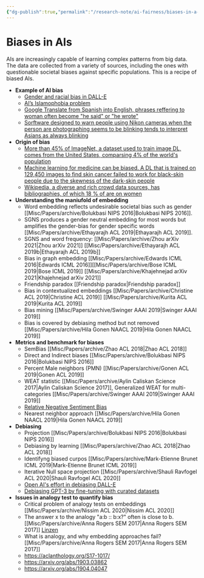 ```yaml
---
{"dg-publish":true,"permalink":"/research-note/ai-fairness/biases-in-a-is/","dgPassFrontmatter":true}
---
```



# Biases in AIs

AIs are increasingly capable of learning complex patterns from big data. The data are collected from a variety of sources, including the ones with questionable societal biases against specific populations. This is a recipe of biased AIs.

- **Example of AI bias**
	- [Gender and racial bias in DALL-E](https://www.vox.com/future-perfect/23023538/ai-dalle-2-openai-bias-gpt-3-incentives)
	- [AI’s Islamophobia problem](https://www.vox.com/future-perfect/22672414/ai-artificial-intelligence-gpt-3-bias-muslim?utm_source=Sailthru&utm_medium=email&utm_campaign=Future%20Perfect%204-12-22&utm_term=Future%20Perfect)
	- [Google Translate from Spanish into English, phrases reffering to woman often become "he said" or "he wrote"](https://www.independent.co.uk/life-style/women/google-translate-sexist-masculine-feminine-he-said-she-said-english-spanish-languages-a8672586.html)
	- [Sorftware designed to warn people using Nikon cameras when the person are photographing seems to be blinking tends to interpret Asians as always blinking ](https://thesocietypages.org/socimages/2009/05/29/nikon-camera-says-asians-are-always-blinking/)
- **Origin of bias**
	- [More than 45% of ImageNet, a dataset used to train image DL, comes from the United States, comparsing 4% of the world's population](https://venturebeat.com/2020/11/03/researchers-show-that-computer-vision-algorithms-pretrained-on-imagenet-exhibit-multiple-distressing-biases/)
	- [Machine learning for medicine can be biased. A DL that is trained on 129,450 images to find skin cancer failed to work for black-skin people due to the skewness of the dark-skin people](https://www.theatlantic.com/health/archive/2018/08/machine-learning-dermatology-skin-color/567619/)
	- [Wikipedia, a diverse and rich crowd data sources, has bibliographies, of which 18 % of are on women](https://en.wikipedia.org/wiki/Gender_bias_on_Wikipedia)
- **Understanding the maniufold of embedding**
	- Word embedding reflects undesirable societal bias such as gender [[Misc/Papers/archive/Bolukbasi NIPS 2016\|Bolukbasi NIPS 2016]]. 
	-  SGNS produces a gender neutral embedding for most words but amplifies the gender-bias for gender specific words [[Misc/Papers/archive/Ethayarajh ACL 2019\|Ethayarajh ACL 2019]].
	- SGNS and word frequency: [[Misc/Papers/archive/Zhou arXiv 2021\|Zhou arXiv 2021]] [[Misc/Papers/archive/Ethayarajh ACL 2019b\|Ethayarajh ACL 2019b]]
	- Bias in graph embedding [[Misc/Papers/archive/Edwards ICML 2016\|Edwards ICML 2016]][[Misc/Papers/archive/Bose ICML 2019\|Bose ICML 2019]] [[Misc/Papers/archive/Khajehnejad arXiv 2021\|Khajehnejad arXiv 2021]]
	- Friendship paradox [[Friendship paradox\|Friendship paradox]]
	- Bias in contextualized embeddings [[Misc/Papers/archive/Christine ACL 2019\|Christine ACL 2019]] [[Misc/Papers/archive/Kurita ACL 2019\|Kurita ACL 2019]]
	- Bias mining [[Misc/Papers/archive/Swinger AAAI 2019\|Swinger AAAI 2019]]
	- Bias is covered by debiasing method but not removed [[Misc/Papers/archive/Hila Gonen  NAACL 2019\|Hila Gonen  NAACL 2019]]
- **Metrics and benchmark for biases**
	- SemBias [[Misc/Papers/archive/Zhao ACL 2018\|Zhao ACL 2018]]
	- Direct and Indirect biases [[Misc/Papers/archive/Bolukbasi NIPS 2016\|Bolukbasi NIPS 2016]]
	- Percent Male neighbors (PMN) [[Misc/Papers/archive/Gonen ACL 2019\|Gonen ACL 2019]] 
	- WEAT statistic [[Misc/Papers/archive/Aylin Caliskan Science 2017\|Aylin Caliskan Science 2017]], Generalized WEAT for multi-categories [[Misc/Papers/archive/Swinger AAAI 2019\|Swinger AAAI 2019]]
	- [Relative Negative Sentiment Bias](https://aclanthology.org/P19-1162v2.pdf)
	- Nearest neighbor approach [[Misc/Papers/archive/Hila Gonen  NAACL 2019\|Hila Gonen  NAACL 2019]]
- **Debiasing**
	- Projection [[Misc/Papers/archive/Bolukbasi NIPS 2016\|Bolukbasi NIPS 2016]]
	- Debiasing by learning [[Misc/Papers/archive/Zhao ACL 2018\|Zhao ACL 2018]]
	- Identifyng biased curpos [[Misc/Papers/archive/Mark-Etienne Brunet ICML 2019\|Mark-Etienne Brunet ICML 2019]]
	- Iterative Null space projection [[Misc/Papers/archive/Shauli Ravfogel ACL 2020\|Shauli Ravfogel ACL 2020]]
	- [Open AI's effort in debiasing DALL-E](https://github.com/openai/dalle-2-preview/blob/main/system-card.md?utm_source=Sailthru&utm_medium=email&utm_campaign=Future%20Perfect%204-12-22&utm_term=Future%20Perfect)
	- [Debiasing GPT-3 by fine-tuning with curated datasets](https://proceedings.neurips.cc/paper/2021/hash/2e855f9489df0712b4bd8ea9e2848c5a-Abstract.html)
- **Issues in analogy test to quantify bias**
	- Critical problem of analogy tests on embeddings [[Misc/Papers/archive/Nissim ACL 2020\|Nissim ACL 2020]]
	- The answer x to the analogy "a:b :: b:x?" often is close to b. [[Misc/Papers/archive/Anna Rogers SEM 2017\|Anna Rogers SEM 2017]] [Linzen](https://aclanthology.org/W16-2503.pdf)
	- What is analogy, and why embedding approaches fail? [[Misc/Papers/archive/Anna Rogers SEM 2017\|Anna Rogers SEM 2017]]
	- https://aclanthology.org/S17-1017/
	- https://arxiv.org/abs/1903.03862
	- https://arxiv.org/abs/1904.04047
